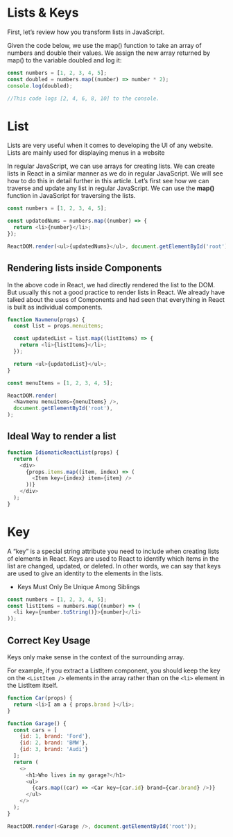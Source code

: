 # Lists & Keys

First, let’s review how you transform lists in JavaScript.

Given the code below, we use the map() function to take an array of numbers and double their values. We assign the new array returned by map() to the variable doubled and log it:
```js
const numbers = [1, 2, 3, 4, 5];
const doubled = numbers.map((number) => number * 2);
console.log(doubled);

//This code logs [2, 4, 6, 8, 10] to the console.
```

# List

Lists are very useful when it comes to developing the UI of any website. Lists are mainly used for displaying menus in a website

In regular JavaScript, we can use arrays for creating lists. We can create lists in React in a similar manner as we do in regular JavaScript. We will see how to do this in detail further in this article. Let’s first see how we can traverse and update any list in regular JavaScript. We can use the **map()** function in JavaScript for traversing the lists.

```js title="List"cl,ear
const numbers = [1, 2, 3, 4, 5];

const updatedNums = numbers.map((number) => {
  return <li>{number}</li>;
});

ReactDOM.render(<ul>{updatedNums}</ul>, document.getElementById('root'));
```

## Rendering lists inside Components

In the above code in React, we had directly rendered the list to the DOM. But usually this not a good practice to render lists in React. We already have talked about the uses of Components and had seen that everything in React is built as individual components.

```js title="List Inside Component"
function Navmenu(props) {
  const list = props.menuitems;

  const updatedList = list.map((listItems) => {
    return <li>{listItems}</li>;
  });

  return <ul>{updatedList}</ul>;
}

const menuItems = [1, 2, 3, 4, 5];

ReactDOM.render(
  <Navmenu menuitems={menuItems} />,
  document.getElementById('root'),
);
```

## Ideal Way to render a list

```js title="The Ideal Way to Render a List"
function IdiomaticReactList(props) {
  return (
    <div>
      {props.items.map((item, index) => (
        <Item key={index} item={item} />
      ))}
    </div>
  );
}
```

# Key

A “key” is a special string attribute you need to include when creating lists of elements in React. Keys are used to React to identify which items in the list are changed, updated, or deleted. In other words, we can say that keys are used to give an identity to the elements in the lists.

- Keys Must Only Be Unique Among Siblings

```js
const numbers = [1, 2, 3, 4, 5];
const listItems = numbers.map((number) => (
  <li key={number.toString()}>{number}</li>
));
```

## Correct Key Usage

Keys only make sense in the context of the surrounding array.

For example, if you extract a ListItem component, you should keep the key on the `<ListItem />` elements in the array rather than on the `<li>` element in the ListItem itself.

```js
function Car(props) {
  return <li>I am a { props.brand }</li>;
}

function Garage() {
  const cars = [
    {id: 1, brand: 'Ford'},
    {id: 2, brand: 'BMW'},
    {id: 3, brand: 'Audi'}
  ];
  return (
    <>
      <h1>Who lives in my garage?</h1>
      <ul>
        {cars.map((car) => <Car key={car.id} brand={car.brand} />)}
      </ul>
    </>
  );
}

ReactDOM.render(<Garage />, document.getElementById('root'));
```
